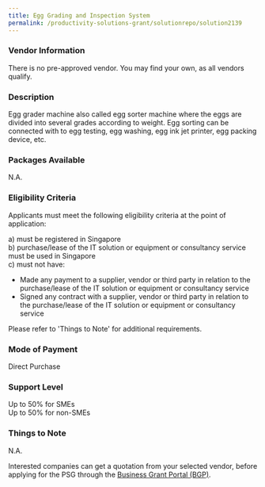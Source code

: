 ```yaml
---
title: Egg Grading and Inspection System
permalink: /productivity-solutions-grant/solutionrepo/solution2139
---
```


### Vendor Information
There is no pre-approved vendor. You may find your own, as all vendors qualify.

### Description

Egg grader machine also called egg sorter machine where the eggs are divided into several grades according to weight. Egg sorting can be connected with to egg testing, egg washing, egg ink jet printer, egg packing device, etc.

### Packages Available

N.A.

### Eligibility Criteria

Applicants must meet the following eligibility criteria at the point of application:

a) must be registered in Singapore <br>
b) purchase/lease of the IT solution or equipment or consultancy service must be used in Singapore <br>
c) must not have:
- Made any payment to a supplier, vendor or third party in relation to the purchase/lease of the IT solution or equipment or consultancy service
- Signed any contract with a supplier, vendor or third party in relation to the purchase/lease of the IT solution or equipment or consultancy service

Please refer to 'Things to Note' for additional requirements.

### Mode of Payment
Direct Purchase

### Support Level
Up to 50% for SMEs <br>
Up to 50% for non-SMEs

### Things to Note
N.A.

Interested companies can get a quotation from your selected vendor, before applying for the PSG through the <a target='_blank' href='https://www.businessgrants.gov.sg/'>Business Grant Portal (BGP)</a>.
